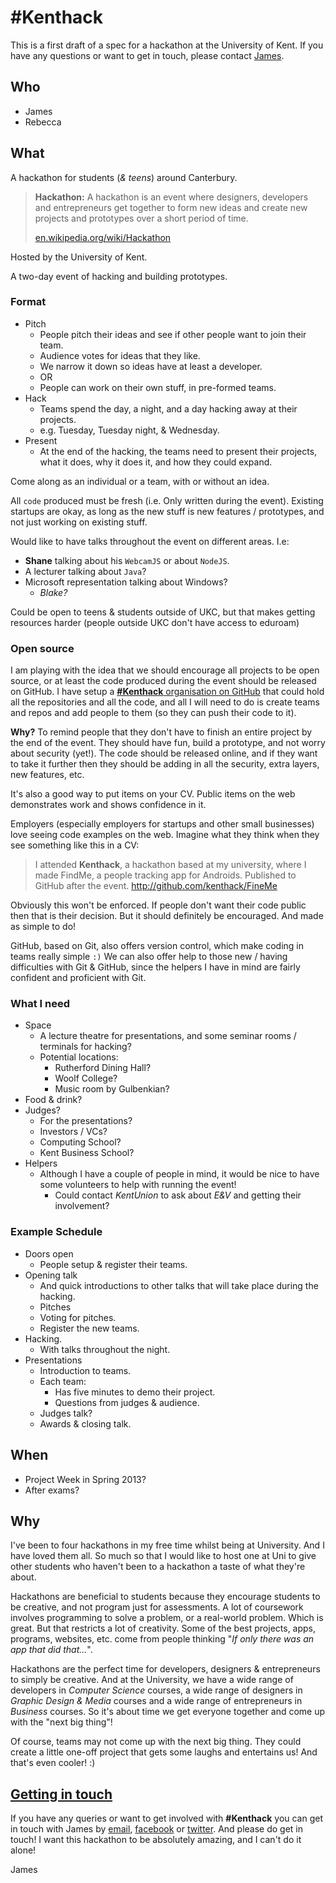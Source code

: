 # #Kenthack

This is a first draft of a spec for a hackathon at the University of Kent. If you have any questions or want to get in touch, please contact [James](#contact).

## Who

* James
* Rebecca

## What

A hackathon for students (*& teens*) around Canterbury.

> **Hackathon:** A hackathon is an event where designers, developers and entrepreneurs get together to form new ideas and create new projects and prototypes over a short period of time.
> 
> [en.wikipedia.org/wiki/Hackathon](http://en.wikipedia.org/wiki/Hackathon)

Hosted by the University of Kent.

A two-day event of hacking and building prototypes.

### Format

* Pitch
  * People pitch their ideas and see if other people want to join their team.
  * Audience votes for ideas that they like.
  * We narrow it down so ideas have at least a developer.
  *	OR
  *	People can work on their own stuff, in pre-formed teams.
* Hack
  * Teams spend the day, a night, and a day hacking away at their projects.
  * e.g. Tuesday, Tuesday night, & Wednesday.
* Present
  * At the end of the hacking, the teams need to present their projects, what it does, why it does it, and how they could expand.

Come along as an individual or a team, with or without an idea.

All `code` produced must be fresh (i.e. Only written during the event). Existing startups are okay, as long as the new stuff is new features / prototypes, and not just working on existing stuff.

Would like to have talks throughout the event on different areas. I.e:

* **Shane** talking about his `WebcamJS` or about `NodeJS`.
* A lecturer talking about `Java`?
* Microsoft representation talking about Windows?
  * *Blake?*

Could be open to teens & students outside of UKC, but that makes getting resources harder (people outside UKC don't have access to eduroam)

### Open source

I am playing with the idea that we should encourage all projects to be open source, or at least the code produced during the event should be released on GitHub. I have setup a [**#Kenthack** organisation on GitHub][kenthack-github] that could hold all the repositories and all the code, and all I will need to do is create teams and repos and add people to them (so they can push their code to it).

**Why?** To remind people that they don't have to finish an entire project by the end of the event. They should have fun, build a prototype, and not worry about security (yet!). The code should be released online, and if they want to take it further then they should be adding in all the security, extra layers, new features, etc.

It's also a good way to put items on your CV. Public items on the web demonstrates work and shows confidence in it. 

Employers (especially employers for startups and other small businesses) love seeing code examples on the web. Imagine what they think when they see something like this in a CV:

> I attended **Kenthack**, a hackathon based at my university, where I made FindMe, a people tracking app for Androids. Published to GitHub after the event.
> http://github.com/kenthack/FineMe

Obviously this won't be enforced. If people don't want their code public then that is their decision. But it should definitely be encouraged. And made as simple to do!

GitHub, based on Git, also offers version control, which make coding in teams really simple `:)` We can also offer help to those new / having difficulties with Git & GitHub, since the helpers I have in mind are fairly confident and proficient with Git.

### What I need

* Space
  * A lecture theatre for presentations, and some seminar rooms / terminals for hacking?
  * Potential locations:
    * Rutherford Dining Hall?
    * Woolf College?
    * Music room by Gulbenkian?
* Food & drink?
* Judges?
  * For the presentations?
  * Investors / VCs?
  * Computing School?
  * Kent Business School?
* Helpers
  * Although I have a couple of people in mind, it would be nice to have some volunteers to help with running the event!
    * Could contact *KentUnion* to ask about *E&V* and getting their involvement?

### Example Schedule

* Doors open
  * People setup & register their teams.
* Opening talk
  * And quick introductions to other talks that will take place during the hacking.
  * Pitches
  * Voting for pitches.
  * Register the new teams.
* Hacking.
  * With talks throughout the night.
* Presentations
  * Introduction to teams.
  * Each team:
    * Has five minutes to demo their project.
    * Questions from judges & audience.
  * Judges talk?
  * Awards & closing talk.

## When

* Project Week in Spring 2013?
* After exams?

## Why

I've been to four hackathons in my free time whilst being at University. And I have loved them all. So much so that I would like to host one at Uni to give other students who haven't been to a hackathon a taste of what they're about.

Hackathons are beneficial to students because they encourage students to be creative, and not program just for assessments. A lot of coursework involves programming to solve a problem, or a real-world problem. Which is great. But that restricts a lot of creativity. Some of the best projects, apps, programs, websites, etc. come from people thinking "*If only there was an app that did that...*".

Hackathons are the perfect time for developers, designers & entrepreneurs to simply be creative. And at the University, we have a wide range of developers in *Computer Science* courses, a wide range of designers in *Graphic Design & Media* courses and a wide range of entrepreneurs in *Business* courses. So it's about time we get everyone together and come up with the "next big thing"!

Of course, teams may not come up with the next big thing. They could create a little one-off project that gets some laughs and entertains us! And that's even cooler! :)

## [Getting in touch](id:contact)

If you have any queries or want to get involved with **#Kenthack** you can get in touch with James by [email](mailto:james@jdrydn.com?subject=Kenthack), [facebook](//facebook.com/jdryden) or [twitter](//twitter.com/jdrydn). And please do get in touch! I want this hackathon to be absolutely amazing, and I can't do it alone!

James

[kenthack-github]: https://github.com/kenthack